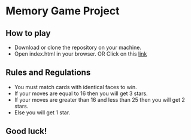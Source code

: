 # Memory Game Project

## How to play

* Download or clone the repository on your machine.
* Open index.html in your browser. OR Click on this [link](mnyark.github.io/memory-game/)

## Rules and Regulations

* You must match cards with identical faces to win. 
* If your moves are equal to 16 then you will get 3 stars.
* If your moves are greater than 16 and less than 25 then you will get 2 stars.
* Else you will get 1 star.

## Good luck!


